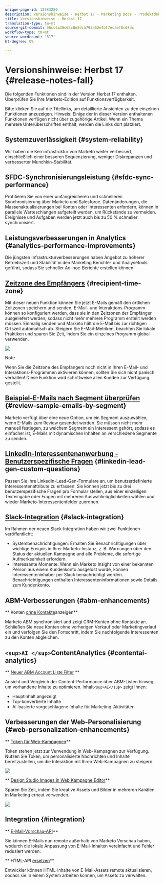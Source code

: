 ```yaml
---
unique-page-id: 12983280
description: Versionshinweise - Herbst 17 - Marketing Docs - Produktdokumentation
title: Versionshinweise - Herbst 17
translation-type: tm+mt
source-git-commit: 96cc6a30c63c8e8dca793a52e4bf7ecaef8c08dc
workflow-type: tm+mt
source-wordcount: '617'
ht-degree: 0%

---
```



# Versionshinweise: Herbst 17 {#release-notes-fall}

Die folgenden Funktionen sind in der Version Herbst 17 enthalten. Überprüfen Sie Ihre Marketo-Edition auf Funktionsverfügbarkeit.

Bitte klicken Sie auf die Titellinks, um detaillierte Ansichten zu den einzelnen Funktionen anzuzeigen. Hinweis: Einige der in dieser Version enthaltenen Funktionen verfügen nicht über zugehörige Artikel. Wenn ein Thema mehrere Unterüberschriften enthält, werden die Links dort platziert.

## Systemzuverlässigkeit {#system-reliability}

Wir haben die Kerninfrastruktur von Marketo weiter verbessert, einschließlich einer besseren Sequenzierung, weniger Diskrepanzen und verbesserter Munchkin-Stabilität.

## SFDC-Synchronisierungsleistung {#sfdc-sync-performance}

Profitieren Sie von einer umfangreicheren und schnelleren Synchronisierung über Marketo und Salesforce. Datenänderungen, die Massenaktualisierungen bei Konten oder Interessenten erfordern, können in parallele Warteschlangen aufgeteilt werden, um Rückstände zu vermeiden. Ereignisse und Aufgaben werden jetzt auch bis zu 50 % schneller synchronisiert.

## Leistungsverbesserungen in Analytics {#analytics-performance-improvements}

Die jüngsten Infrastrukturverbesserungen haben Angebot zu höherer Betriebszeit und Stabilität in den Marketing Berichte- und Analysetools geführt, sodass Sie schneller Ad-hoc-Berichte erstellen können.

## [Zeitzone des Empfängers](https://docs.marketo.com/x/_xvG) {#recipient-time-zone}

Mit dieser neuen Funktion können Sie jetzt E-Mails gemäß den örtlichen Zeitzonen speichern und senden. E-Mail- und Interaktions-Programm können so konfiguriert werden, dass sie in den Zeitzonen der Empfänger ausgeliefert werden, sodass nicht mehr mehrere Programm erstellt werden müssen. Einmalig senden und Marketo hält die E-Mail bis zur richtigen Ortszeit automatisch ab. Steigern Sie E-Mail-Metriken, beachten Sie lokale Praktiken und sparen Sie Zeit, indem Sie ein einzelnes Programm global verwenden.

![](assets/image2017-11-29-8-3a45-3a47.png)

>[!NOTE]
>
>Wenn Sie die Zeitzone des Empfängers noch nicht in Ihren E-Mail- und Interaktions-Programmen aktivieren können, sollten Sie sich nicht panisch verhalten! Diese Funktion wird schrittweise allen Kunden zur Verfügung gestellt.

## [Beispiel-E-Mails nach Segment überprüfen](https://docs.marketo.com/x/2IER) {#review-sample-emails-by-segment}

Marketo verfügt über eine neue Option, um ein Segment auszuwählen, wenn E-Mails zum Review gesendet werden. Sie müssen nicht mehr manuell festlegen, zu welchem Segment ein Interessent gehört, sodass es einfacher ist, E-Mails mit dynamischen Inhalten an verschiedene Segmente zu senden.

## [LinkedIn-Interessentenanwerbung - Benutzerspezifische Fragen](https://docs.marketo.com/x/ngLG) {#linkedin-lead-gen-custom-questions}

Passen Sie Ihre LinkedIn-Lead-Gen-Formulare an, um benutzerdefinierte Interessentenattribute zu erfassen. Sie können jetzt bis zu drei benutzerspezifische Fragen pro Formular stellen, aus einer einzeiligen Texteingabe oder Fragen mit mehreren Auswahlmöglichkeiten wählen und wieder Marketo-Interessentenfelder zuordnen.

## [Slack-Integration](../../product-docs/administration/additional-integrations/add-slack-as-a-launchpoint-service.md) {#slack-integration}

Im Rahmen der neuen Slack-Integration haben wir zwei Funktionen veröffentlicht:

* Systembenachrichtigungen: Erhalten Sie Benachrichtigungen über wichtige Ereignis in Ihrer Marketo-Instanz, z. B. Warnungen über den Status der aktuellen Kampagne und alle Probleme, die sofortige Aufmerksamkeit erfordern.
* Interessante Momente: Wenn ein Marketo Insight von einer bekannten Person aus einem Kundenkonto ausgelöst wurde, können Interessenteninhaber per Slack benachrichtigt werden. Benachrichtigungen enthalten Interessenteninformationen sowie Details zum Kundenkonto.

## ABM-Verbesserungen {#abm-enhancements}

** Konten [ohne Kontakte](https://docs.marketo.com/x/fKCt)anzeigen**

Marketo ABM synchronisiert und zeigt CRM-Konten ohne Kontakte an. Schließen Sie neue Konten ohne vorherigen Verkauf oder Marketingverlauf ein und verfolgen Sie den Fortschritt, indem Sie nachfolgende Interessenten zu den Konten abgleichen.

## `<sup>AI </sup>`ContentAnalytics {#contentai-analytics}

** [Neuer ABM Account Liste Filter](https://docs.marketo.com/x/1BPG) **

Ansicht und Vergleich der Content-Performance über ABM-Listen hinweg, um vorhandene Inhalte zu optimieren. Inhalt`<sup>AI</sup>` zeigt Ihnen:

* Hauptinhalt angezeigt
* Top-konvertierte Inhalte
* AI-basierte vorgeschlagene Inhalte für Marketing-Aktivitäten

## Verbesserungen der Web-Personalisierung {#web-personalization-enhancements}

** [Token für Web-Kampagnen](https://docs.marketo.com/x/SwJI)**

Token stehen jetzt zur Verwendung in Web-Kampagnen zur Verfügung. Nutzen Sie Token, um personalisierte Nachrichten und Inhalte bereitzustellen, um die Interaktion mit Ihren Web-Kampagnen zu steigern.

![](assets/image2017-11-16-11-3a25-3a7.png)

** [Design Studio Images in Web Kampagne Editor](https://docs.marketo.com/x/SwJI)**

Sparen Sie Zeit, indem Sie kreative Assets und Bilder in mehreren Kanälen in Marketing erneut verwenden.

![](assets/image2017-11-16-11-3a26-3a10.png)

## Integration  {#integration}

** [E-Mail-Vorschau-API](https://developers.marketo.com/rest-api/assets/emails/)**

Sie können E-Mails nun remote außerhalb von Marketo Vorschau haben, wodurch die lokale Anpassung von E-Mail-Inhalten vereinfacht und Fehler reduziert werden.

** HTML-API [ersetzen](https://developers.marketo.com/rest-api/assets/emails/)**

Entwickler können HTML-Inhalte von E-Mail-Assets remote aktualisieren, sodass sie in einem System arbeiten können, um Assets zu verwalten.

